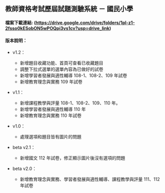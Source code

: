 ## 教師資格考試歷屆試題測驗系統 － 國民小學
#### 檔案下載連結: (https://drive.google.com/drive/folders/1pl-z1-2fsso0kESobON5wPOQpi3vs1cv?usp=drive_link)


#### 版本說明：
- v1.2：
  + 新增題目收藏功能、首頁可查看已收藏題目
  + 調整下拉式選單的選單內容為已做好的試卷
  + 新增學習者發展與適性輔導 108-1、108-2、109 年試卷
  + 新增教育理念與實務 109 年試卷

- v1.1：
  + 新增課程教學與評量 108-1、108-2、109、110 年。
  + 新增學習者發展與適性輔導 110 年
  + 新增教育理念與實務 110 年試卷

- v1.0：
  + 處理選項和題目皆有圖片的問題

- beta v2.1：
  + 新增國文 112 年試卷，修正顯示圖片後沒有選項的問題

- beta v2.0：
  + 新增教育理念與實務、學習者發展與適性輔導、課程教學與評量 111、112 年試卷
